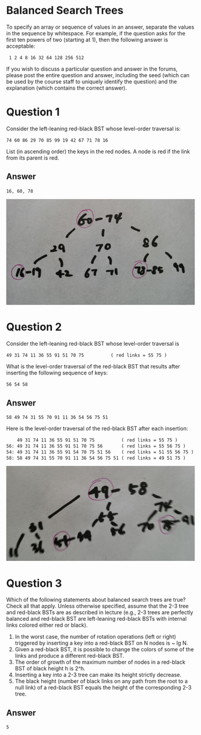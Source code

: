 # Balanced Search Trees

To specify an array or sequence of values in an answer, separate the values in
the sequence by whitespace. For example, if the question asks for the first
ten powers of two (starting at 1), then the following answer is acceptable:

     1 2 4 8 16 32 64 128 256 512

If you wish to discuss a particular question and answer in the forums, please
post the entire question and answer, including the seed (which can be used by
the course staff to uniquely identify the question) and the explanation (which
contains the correct answer).

# Question 1

Consider the left-leaning red-black BST whose level-order traversal is:

    74 60 86 29 70 85 99 19 42 67 71 78 16 

List (in ascending order) the keys in the red nodes. A node is red if the link
from its parent is red.

## Answer

    16, 60, 78 


![hand1](misc/q1.jpg)

# Question 2

Consider the left-leaning red-black BST whose level-order traversal is

    49 31 74 11 36 55 91 51 70 75          ( red links = 55 75 )

What is the level-order traversal of the red-black BST that results after
inserting the following sequence of keys:

    56 54 58 

## Answer

    58 49 74 31 55 70 91 11 36 54 56 75 51

Here is the level-order traversal of the red-black BST after each insertion: 

        49 31 74 11 36 55 91 51 70 75          ( red links = 55 75 )
    56: 49 31 74 11 36 55 91 51 70 75 56       ( red links = 55 56 75 )
    54: 49 31 74 11 36 55 91 54 70 75 51 56    ( red links = 51 55 56 75 )
    58: 58 49 74 31 55 70 91 11 36 54 56 75 51 ( red links = 49 51 75 )


![hand2](misc/q2.jpg)

# Question 3

Which of the following statements about balanced search trees are true? Check all that apply. 
Unless otherwise specified, assume that the 2-3 tree and red-black BSTs are as described in lecture 
(e.g., 2-3 trees are perfectly balanced and red-black BST are left-leaning red-black BSTs with internal links colored either red or black).

1. In the worst case, the number of rotation operations (left or right) triggered by inserting a key into a red-black BST on N nodes is ~ lg N.
2. Given a red-black BST, it is possible to change the colors of some of the links and produce a different red-black BST.
3. The order of growth of the maximum number of nodes in a red-black BST of black height h is 2^h.
4. Inserting a key into a 2-3 tree can make its height strictly decrease.
5. The black height (number of black links on any path from the root to a null link) of a red-black BST equals the height of the corresponding 2-3 tree.


## Answer

    5